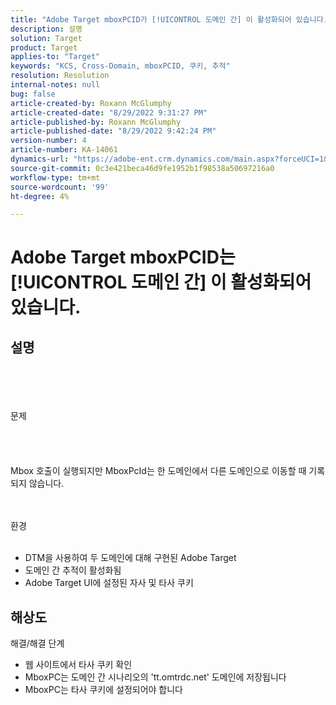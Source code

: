 ```yaml
---
title: "Adobe Target mboxPCID가 [!UICONTROL 도메인 간] 이 활성화되어 있습니다."
description: 설명
solution: Target
product: Target
applies-to: "Target"
keywords: "KCS, Cross-Domain, mboxPCID, 쿠키, 추적"
resolution: Resolution
internal-notes: null
bug: false
article-created-by: Roxann McGlumphy
article-created-date: "8/29/2022 9:31:27 PM"
article-published-by: Roxann McGlumphy
article-published-date: "8/29/2022 9:42:24 PM"
version-number: 4
article-number: KA-14061
dynamics-url: "https://adobe-ent.crm.dynamics.com/main.aspx?forceUCI=1&pagetype=entityrecord&etn=knowledgearticle&id=003243eb-e127-ed11-9db1-002248086d3d"
source-git-commit: 0c3e421beca46d9fe1952b1f98538a50697216a0
workflow-type: tm+mt
source-wordcount: '99'
ht-degree: 4%

---
```


# Adobe Target mboxPCID는 [!UICONTROL 도메인 간] 이 활성화되어 있습니다.

## 설명

<br><br><br><br>문제<br><br><br><br><br>
Mbox 호출이 실행되지만 MboxPcId는 한 도메인에서 다른 도메인으로 이동할 때 기록되지 않습니다.


<br><br>환경<br><br>
- DTM을 사용하여 두 도메인에 대해 구현된 Adobe Target
- 도메인 간 추적이 활성화됨
- Adobe Target UI에 설정된 자사 및 타사 쿠키



## 해상도

해결/해결 단계
- 웹 사이트에서 타사 쿠키 확인
- MboxPC는 도메인 간 시나리오의 &#39;tt.omtrdc.net&#39; 도메인에 저장됩니다
- MboxPC는 타사 쿠키에 설정되어야 합니다





